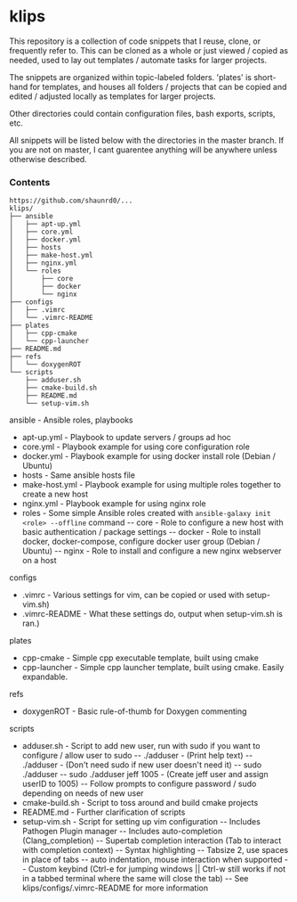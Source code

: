 # klips

This repository is a collection of code snippets that I reuse, clone, or frequently refer to. This can be cloned as a whole or just viewed / copied as needed, used to lay out templates / automate tasks for larger projects.

The snippets are organized within topic-labeled folders. 'plates' is short-hand for templates, and houses all folders / projects that can be copied and edited / adjusted locally as templates for larger projects.

Other directories could contain configuration files, bash exports, scripts, etc.

All snippets will be listed below with the directories in the master branch. If you are not on master, I cant guarentee anything will be anywhere unless otherwise described.

### Contents

```
https://github.com/shaunrd0/...
klips/
├── ansible
│   ├── apt-up.yml
│   ├── core.yml
│   ├── docker.yml
│   ├── hosts
│   ├── make-host.yml
│   ├── nginx.yml
│   └── roles
│       ├── core
│       ├── docker
│       └── nginx
├── configs
│   ├── .vimrc
│   └── .vimrc-README
├── plates
│   ├── cpp-cmake
│   └── cpp-launcher
├── README.md
├── refs
│   └── doxygenROT
└── scripts
    ├── adduser.sh
    ├── cmake-build.sh
    ├── README.md
    └── setup-vim.sh
```

ansible  - Ansible roles, playbooks
 - apt-up.yml - Playbook to update servers / groups ad hoc
 - core.yml  - Playbook example for using core configuration role
 - docker.yml - Playbook example for using docker install role (Debian / Ubuntu)
 - hosts - Same ansible hosts file
 - make-host.yml - Playbook example for using multiple roles together to create a new host
 - nginx.yml - Playbook example for using nginx role
 - roles - Some simple Ansible roles created with `ansible-galaxy init <role> --offline` command
 -- core - Role to configure a new host with basic authentication / package settings
 -- docker - Role to install docker, docker-compose, configure docker user group (Debian / Ubuntu)
 -- nginx - Role to install and configure a new nginx webserver on a host 

configs
 - .vimrc - Various settings for vim, can be copied or used with setup-vim.sh) 
 - .vimrc-README - What these settings do, output when setup-vim.sh is ran.) 

plates  
 - cpp-cmake - Simple cpp executable template, built using cmake
 - cpp-launcher - Simple cpp launcher template, built using cmake. Easily expandable.

refs
 - doxygenROT - Basic rule-of-thumb for Doxygen commenting

scripts
 - adduser.sh - Script to add new user, run with sudo if you want to configure / allow user to sudo
 -- ./adduser - (Print help text)
 -- ./adduser <name> <userID> - (Don't need sudo if new user doesn't need it)
 -- sudo ./adduser <name> <userID>
 -- sudo ./adduser jeff 1005 - (Create jeff user and assign userID to 1005)
 -- Follow prompts to configure password / sudo depending on needs of new user 
 - cmake-build.sh - Script to toss around and build cmake projects
 - README.md - Further clarification of scripts
 - setup-vim.sh - Script for setting up vim configuration
 -- Includes Pathogen Plugin manager
 -- Includes auto-completion (Clang_completion)
 -- Supertab completion interaction (Tab to interact with completion context)
 -- Syntax highlighting
 -- Tabsize 2, use spaces in place of tabs
 -- auto indentation, mouse interaction when supported
 -- Custom keybind (Ctrl-e for jumping windows || Ctrl-w still works if not in a tabbed terminal where the same will close the tab)
 -- See klips/configs/.vimrc-README for more information


